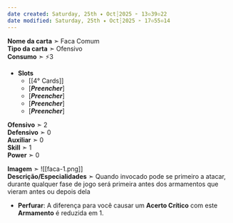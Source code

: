 ```yaml
---
date created: Saturday, 25th ✦ Oct┆2025 ➣ 13▫39▫22 
date modified: Saturday, 25th ✦ Oct┆2025 ➣ 17▫55▫14 
---
```

**Nome da carta** ➣ Faca Comum<br>
**Tipo da carta** ➣ Ofensivo<br>
**Consumo** ➣ ⚡3<br>
- **Slots**
	- [[4° Cards]]
	- \[***Preencher***\]
	- \[***Preencher***\]
	- \[***Preencher***\]
	- \[***Preencher***\]

**Ofensivo** ➣ 2<br>
**Defensivo** ➣ 0<br>
**Auxiliar** ➣ 0<br>
**Skill** ➣ 1<br>
**Power** ➣ 0<br>

**Imagem** ➣ ![[faca-1.png]]<br>
**Descrição/Especialidades** ➣ Quando invocado pode se primeiro a atacar, durante qualquer fase de jogo será primeira antes dos armamentos que vieram antes ou depois dela

- **Perfurar**: A diferença para você causar um **Acerto Crítico** com este **Armamento** é reduzida em 1.
